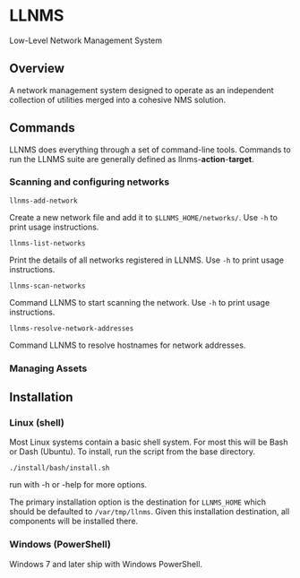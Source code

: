 LLNMS
=====

Low-Level Network Management System

Overview
--------
A network management system designed to operate as an independent collection
of utilities merged into a cohesive NMS solution.

Commands
--------

LLNMS does everything through a set of command-line tools.  Commands to run the LLNMS suite
are generally defined as llnms-**action**-**target**.  

###  Scanning and configuring networks
    
    llnms-add-network

Create a new network file and add it to `$LLNMS_HOME/networks/`.  Use `-h` to print
usage instructions.

    llnms-list-networks

Print the details of all networks registered in LLNMS. Use `-h` to print usage instructions.


    llnms-scan-networks

Command LLNMS to start scanning the network.  Use `-h` to print usage instructions.

    llnms-resolve-network-addresses

Command LLNMS to resolve hostnames for network addresses.

###  Managing Assets
    

Installation
------------

### Linux (shell)
Most Linux systems contain a basic shell system.  For 
most this will be Bash or Dash (Ubuntu).  To install, 
run the script from the base directory.

    ./install/bash/install.sh

run with -h or -help for more options.

The primary installation option is the destination for `LLNMS_HOME` which 
should be defaulted to `/var/tmp/llnms`.  Given this installation destination,
all components will be installed there. 

### Windows (PowerShell)
Windows 7 and later ship with Windows PowerShell.



